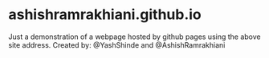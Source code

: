 # ashishramrakhiani.github.io
Just a demonstration of a webpage hosted by github pages using the above site address.
Created by: @YashShinde and @AshishRamrakhiani
